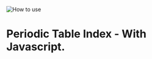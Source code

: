  ![How to use](https://i.ibb.co/rs6GqSL/2021-12-23-15-25-08.gif) 
# Periodic Table Index - With Javascript.




